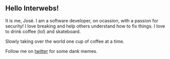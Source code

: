 ## Hello Interwebs!
It is me, José. I am a software developer, on ocassion, with a passion for security! I love breaking and help others understand how to fix things. I love to drink coffee (lol) and skateboard. 

Slowly taking over the world one cup of coffee at a time. 

Follow me on [twitter](https://twitter.com/joseecorella) for some dank memes.
